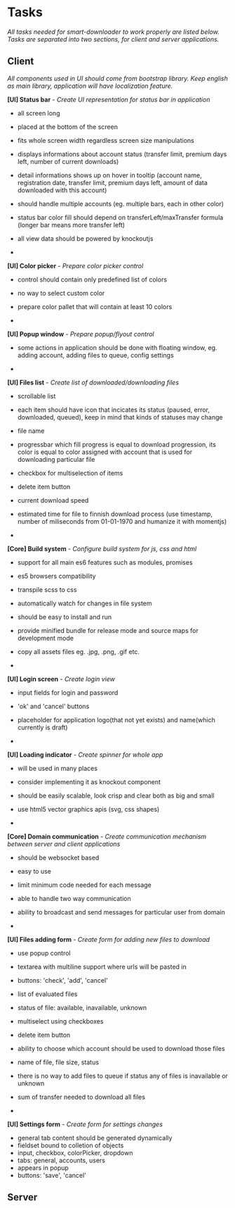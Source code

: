 # Tasks #
_All tasks needed for smart-downloader to work properly are listed below. Tasks are separated into two sections, for client and server applications._

## Client ##
_All components used in UI should come from bootstrap library. Keep english as main library, application will have localization feature._

**[UI] Status bar** - _Create UI representation for status bar in application_
- all screen long
- placed at the bottom of the screen
- fits whole screen width regardless screen size manipulations
- displays informations about account status (transfer limit, premium days left, number of current downloads)
- detail informations shows up on hover in tooltip (account name, registration date, transfer limit, premium days left, amount of data downloaded with this account)
- should handle multiple accounts (eg. multiple bars, each in other color)
- status bar color fill should depend on transferLeft/maxTransfer formula (longer bar means more transfer left)
- all view data should be powered by knockoutjs

-

**[UI] Color picker** - _Prepare color picker control_
- control should contain only predefined list of colors
- no way to select custom color
- prepare color pallet that will contain at least 10 colors

-

**[UI] Popup window** - _Prepare popup/flyout control_
- some actions in application should be done with floating window, eg. adding account, adding files to queue, config settings

-

**[UI] Files list** - _Create list of downloaded/downloading files_
- scrollable list
- each item should have icon that incicates its status (paused, error, downloaded, queued), keep in mind that kinds of statuses may change
- file name
- progressbar which fill progress is equal to download progression, its color is equal to color assigned with account that is used for downloading particular file
- checkbox for multiselection of items
- delete item button
- current download speed
- estimated time for file to finnish download process (use timestamp, number of miliseconds from 01-01-1970 and humanize it with momentjs)

-

**[Core] Build system** - _Configure build system for js, css and html_
- support for all main es6 features such as modules, promises
- es5 browsers compatibility
- transpile scss to css
- automatically watch for changes in file system
- should be easy to install and run
- provide minified bundle for release mode and source maps for development mode
- copy all assets files eg. .jpg, .png, .gif etc.

-

**[UI] Login screen** - _Create login view_
- input fields for login and password
- 'ok' and 'cancel' buttons
- placeholder for application logo(that not yet exists) and name(which currently is draft)

-

**[UI] Loading indicator** - _Create spinner for whole app_
- will be used in many places
- consider implementing it as knockout component
- should be easily scalable, look crisp and clear both as big and small
- use html5 vector graphics apis (svg, css shapes)

-

**[Core] Domain communication** - _Create communication mechanism between server and client applications_
- should be websocket based
- easy to use
- limit minimum code needed for each message
- able to handle two way communication
- ability to broadcast and send messages for particular user from domain

-

**[UI] Files adding form** - _Create form for adding new files to download_
- use popup control
- textarea with multiline support where urls will be pasted in
- buttons: 'check', 'add', 'cancel'
- list of evaluated files
- status of file: available, inavailable, unknown
- multiselect using checkboxes
- delete item button
- ability to choose which account should be used to download those files
- name of file, file size, status
- there is no way to add files to queue if status any of files is inavailable or unknown
- sum of transfer needed to download all files

-

**[UI] Settings form** - _Create form for settings changes_
- general tab content should be generated dynamically
- fieldset bound to colletion of objects
- input, checkbox, colorPicker, dropdown
- tabs: general, accounts, users
- appears in popup
- buttons: 'save', 'cancel'


## Server ##
